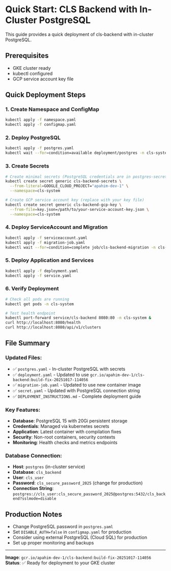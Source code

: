 # Quick Start: CLS Backend with In-Cluster PostgreSQL

This guide provides a quick deployment of cls-backend with in-cluster PostgreSQL.

## Prerequisites
- GKE cluster ready
- kubectl configured
- GCP service account key file

## Quick Deployment Steps

### 1. Create Namespace and ConfigMap
```bash
kubectl apply -f namespace.yaml
kubectl apply -f configmap.yaml
```

### 2. Deploy PostgreSQL
```bash
kubectl apply -f postgres.yaml
kubectl wait --for=condition=available deployment/postgres -n cls-system --timeout=300s
```

### 3. Create Secrets
```bash
# Create minimal secrets (PostgreSQL credentials are in postgres-secret)
kubectl create secret generic cls-backend-secrets \
  --from-literal=GOOGLE_CLOUD_PROJECT="apahim-dev-1" \
  --namespace=cls-system

# Create GCP service account key (replace with your key file)
kubectl create secret generic cls-backend-gcp-key \
  --from-file=key.json=/path/to/your-service-account-key.json \
  --namespace=cls-system
```

### 4. Deploy ServiceAccount and Migration
```bash
kubectl apply -f serviceaccount.yaml
kubectl apply -f migration-job.yaml
kubectl wait --for=condition=complete job/cls-backend-migration -n cls-system --timeout=300s
```

### 5. Deploy Application and Services
```bash
kubectl apply -f deployment.yaml
kubectl apply -f service.yaml
```

### 6. Verify Deployment
```bash
# Check all pods are running
kubectl get pods -n cls-system

# Test health endpoint
kubectl port-forward service/cls-backend 8080:80 -n cls-system &
curl http://localhost:8080/health
curl http://localhost:8080/api/v1/clusters
```

## File Summary

### Updated Files:
- ✅ `postgres.yaml` - In-cluster PostgreSQL with secrets
- ✅ `deployment.yaml` - Updated to use `gcr.io/apahim-dev-1/cls-backend:build-fix-20251017-114056`
- ✅ `migration-job.yaml` - Updated to use new container image
- ✅ `secret.yaml` - Updated with PostgreSQL connection string
- ✅ `DEPLOYMENT_INSTRUCTIONS.md` - Complete deployment guide

### Key Features:
- **Database**: PostgreSQL 15 with 20Gi persistent storage
- **Credentials**: Managed via kubernetes secrets
- **Application**: Latest container with compilation fixes
- **Security**: Non-root containers, security contexts
- **Monitoring**: Health checks and metrics endpoints

### Database Connection:
- **Host**: `postgres` (in-cluster service)
- **Database**: `cls_backend`
- **User**: `cls_user`
- **Password**: `cls_secure_password_2025` (change for production)
- **Connection String**: `postgres://cls_user:cls_secure_password_2025@postgres:5432/cls_backend?sslmode=disable`

## Production Notes
- Change PostgreSQL password in `postgres.yaml`
- Set `DISABLE_AUTH=false` in `configmap.yaml` for production
- Consider using external PostgreSQL (Cloud SQL) for production
- Set up proper monitoring and backups

---
**Image**: `gcr.io/apahim-dev-1/cls-backend:build-fix-20251017-114056`
**Status**: ✅ Ready for deployment to your GKE cluster
